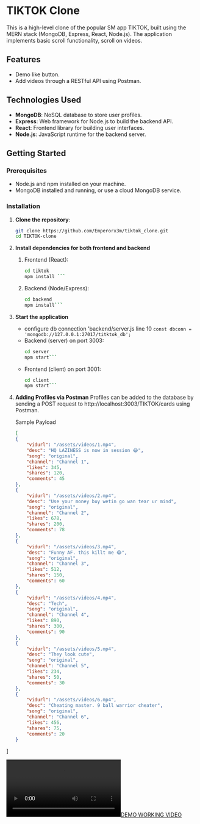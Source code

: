 # TIKTOK Clone

This is a high-level clone of the popular SM app TIKTOK, built using the MERN stack (MongoDB, Express, React, Node.js). The application implements basic scroll functionality, scroll on videos.

## Features

- Demo like button.
- Add videos through a RESTful API using Postman.

## Technologies Used

- **MongoDB**: NoSQL database to store user profiles.
- **Express**: Web framework for Node.js to build the backend API.
- **React**: Frontend library for building user interfaces.
- **Node.js**: JavaScript runtime for the backend server.

## Getting Started

### Prerequisites

- Node.js and npm installed on your machine.
- MongoDB installed and running, or use a cloud MongoDB service.

### Installation

1. **Clone the repository**:

   ```bash
   git clone https://github.com/Emperorx3m/tiktok_clone.git
   cd TIKTOK-clone

2. **Install dependencies for both frontend and backend**
    1. Frontend (React):
        ```bash
        cd tiktok
        npm install ```
    
    2. Backend (Node/Express):
        ```bash
        cd backend
        npm install```

3. **Start the application**
    - configure db connection 'backend/server.js line 10 
    ```const dbconn = 'mongodb://127.0.0.1:27017/titktok_db';```
    - Backend (server) on port 3003:
        ```bash
        cd server
        npm start```
    - Frontend (client) on port 3001:
        ```bash
        cd client
        npm start```

4. **Adding Profiles via Postman**
    Profiles can be added to the database by sending a POST request to http://localhost:3003/TIKTOK/cards using Postman.

    Sample Payload
    ```json
    [
    {
        "vidurl": "/assets/videos/1.mp4",
        "desc": "HQ LAZINESS is now in session 😂",
        "song": "original",
        "channel": "Channel 1",
        "likes": 345,
        "shares": 120,
        "comments": 45
    },
    {
        "vidurl": "/assets/videos/2.mp4",
        "desc": "Use your money buy wetin go wan tear ur mind",
        "song": "original",
        "channel": "Channel 2",
        "likes": 678,
        "shares": 200,
        "comments": 78
    },
    {
        "vidurl": "/assets/videos/3.mp4",
        "desc": "Funny AF. this killt me 😂",
        "song": "original",
        "channel": "Channel 3",
        "likes": 512,
        "shares": 150,
        "comments": 60
    },
    {
        "vidurl": "/assets/videos/4.mp4",
        "desc": "Tech",
        "song": "original",
        "channel": "Channel 4",
        "likes": 890,
        "shares": 300,
        "comments": 90
    },
    {
        "vidurl": "/assets/videos/5.mp4",
        "desc": "They look cute",
        "song": "original",
        "channel": "Channel 5",
        "likes": 234,
        "shares": 50,
        "comments": 30
    },
    {
        "vidurl": "/assets/videos/6.mp4",
        "desc": "Cheating master. 9 ball warrior cheater",
        "song": "original",
        "channel": "Channel 6",
        "likes": 456,
        "shares": 75,
        "comments": 20
    }
]

 [![DEMO WORKING VIDEO](./TIKTOK_CLONE_DEMO.mp4)](./tiktok_clone_demo.mp4)